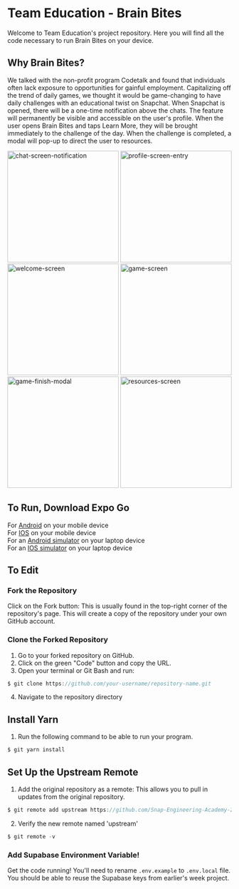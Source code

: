 # Team Education - Brain Bites

Welcome to Team Education's project repository. Here you will find all the code necessary to run Brain Bites on your device. 

## Why Brain Bites?

We talked with the non-profit program Codetalk and found that individuals often lack exposure to opportunities for gainful employment. Capitalizing off the trend of daily games, we thought it would be game-changing to have daily challenges with an educational twist on Snapchat. When Snapchat is opened, there will be a one-time notification above the chats. The feature will permanently be visible and accessible on the user's profile. When the user opens Brain Bites and taps Learn More, they will be brought immediately to the challenge of the day. When the challenge is completed, a modal will pop-up to direct the user to resources.

<img width="250" alt="chat-screen-notification" src="https://github.com/user-attachments/assets/03c7319c-7dbc-4dc6-9fcf-75140bd5a786">
<img width="250" alt="profile-screen-entry" src="https://github.com/user-attachments/assets/c4e40f87-141b-4de9-a934-1478104f459d">
<img width="250" alt="welcome-screen" src="https://github.com/user-attachments/assets/98bbc73f-780b-4570-882d-41cef783aa04">
<img width="250" alt="game-screen" src="https://github.com/user-attachments/assets/dfc584b3-daf3-4edb-bc31-ed2cb6d4b213">
<img width="250" alt="game-finish-modal" src="https://github.com/user-attachments/assets/01ad2e6b-f962-4fe5-8b7a-567310c8c750">
<img width="250" alt="resources-screen" src="https://github.com/user-attachments/assets/a3dbe390-b017-4421-8ffb-940357004463">

## To Run, Download Expo Go

For [Android](https://play.google.com/store/apps/details?id=host.exp.exponent&referrer=www) on your mobile device  
For [IOS](https://itunes.apple.com/app/apple-store/id982107779) on your mobile device  
For an [Android simulator](https://expo.dev/go?sdkVersion=51&platform=android&device=false) on your laptop device  
For an [IOS simulator](https://expo.dev/go?sdkVersion=51&platform=ios&device=false) on your laptop device  

## To Edit

### Fork the Repository 
Click on the Fork button: This is usually found in the top-right corner of the repository's page. This will create a copy of the repository under your own GitHub account.

### Clone the Forked Repository
1. Go to your forked repository on GitHub.
2. Click on the green "Code" button and copy the URL.
3. Open your terminal or Git Bash and run: 
```js
$ git clone https://github.com/your-username/repository-name.git

```
4. Navigate to the repository directory

## Install Yarn
1. Run the following command to be able to run your program.
```js
$ git yarn install
```

## Set Up the Upstream Remote
1. Add the original repository as a remote: This allows you to pull in updates from the original repository.
```js
$ git remote add upstream https://github.com/Snap-Engineering-Academy-2024/SnapChatStarter.git
```
2. Verify the new remote named 'upstream'

```js
$ git remote -v
```
###  Add Supabase Environment Variable!

Get the code running! You'll need to rename `.env.example` to `.env.local` file. You should be able to reuse the Supabase keys from earlier's week project.
